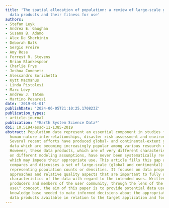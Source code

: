 ```yaml
---
title: 'The spatial allocation of population: a review of large-scale gridded population
  data products and their fitness for use'
authors:
- Stefan Leyk
- Andrea E. Gaughan
- Susana B. Adamo
- Alex De Sherbinin
- Deborah Balk
- Sergio Freire
- Amy Rose
- Forrest R. Stevens
- Brian Blankespoor
- Charlie Frye
- Joshua Comenetz
- Alessandro Sorichetta
- Kytt Macmanus
- Linda Pistolesi
- Marc Levy
- Andrew J. Tatem
- Martino Pesaresi
date: '2019-01-01'
publishDate: '2024-06-05T21:10:25.170823Z'
publication_types:
- article-journal
publication: '*Earth System Science Data*'
doi: 10.5194/essd-11-1385-2019
abstract: Population data represent an essential component in studies focusing on
  human-nature interrelationships, disaster risk assessment and environmental health.
  Several recent efforts have produced global- and continental-extent gridded population
  data which are becoming increasingly popular among various research communities.
  However, these data products, which are of very different characteristics and based
  on different modeling assumptions, have never been systematically reviewed and compared,
  which may impede their appropriate use. This article fills this gap and presents,
  compares and discusses a set of large-scale (global and continental) gridded datasets
  representing population counts or densities. It focuses on data properties, methodological
  approaches and relative quality aspects that are important to fully understand the
  characteristics of the data with regard to the intended uses. Written by the data
  producers and members of the user community, through the lens of the \"fitness for
  use\" concept, the aim of this paper is to provide potential data users with the
  knowledge base needed to make informed decisions about the appropriateness of the
  data products available in relation to the target application and for critical analysis.
---
```

